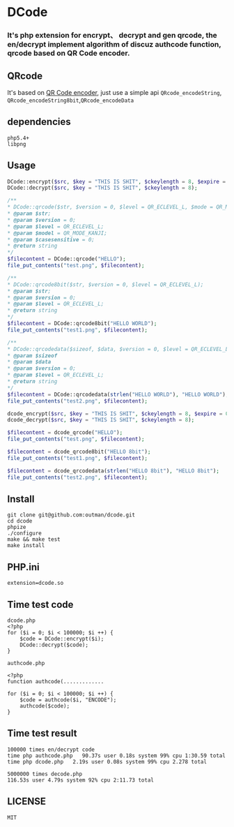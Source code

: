 # DCode

### It's php extension for encrypt、 decrypt and gen qrcode, the en/decrypt implement algorithm of discuz authcode function, qrcode based on QR Code encoder.

## QRcode

It's based on [QR Code encoder](http://fukuchi.org/works/qrencode/), just use a simple api `QRcode_encodeString`, `QRcode_encodeString8bit`,`QRcode_encodeData`


## dependencies
```
php5.4+
libpng
```

## Usage

```php
DCode::encrypt($src, $key = "THIS IS SHIT", $ckeylength = 8, $expire = 0);
DCode::decrypt($src, $key = "THIS IS SHIT", $ckeylength = 8);

/** 
* DCode::qrcode($str, $version = 0, $level = QR_ECLEVEL_L, $mode = QR_MODE_KANJI, $casesensitive = 0);
* @param $str;
* @param $version = 0;
* @param $level = QR_ECLEVEL_L;
* @param $model = QR_MODE_KANJI;
* @param $casesensitive = 0;
* @return string
*/
$filecontent = DCode::qrcode("HELLO");
file_put_contents("test.png", $filecontent);

/**
* DCode::qrcode8bit($str, $version = 0, $level = QR_ECLEVEL_L);
* @param $str;
* @param $version = 0;
* @param $level = QR_ECLEVEL_L;
* @return string
*/
$filecontent = DCode::qrcode8bit("HELLO WORLD");
file_put_contents("test1.png", $filecontent);

/**
* DCode::qrcodedata($sizeof, $data, $version = 0, $level = QR_ECLEVEL_L);
* @param $sizeof
* @param $data
* @param $version = 0;
* @param $level = QR_ECLEVEL_L;
* @return string
*/
$filecontent = DCode::qrcodedata(strlen("HELLO WORLD"), "HELLO WORLD");
file_put_contents("test2.png", $filecontent);

dcode_encrypt($src, $key = "THIS IS SHIT", $ckeylength = 8, $expire = 0);
dcode_decrypt($src, $key = "THIS IS SHIT", $ckeylength = 8);

$filecontent = dcode_qrcode("HELLO");
file_put_contents("test.png", $filecontent);

$filecontent = dcode_qrcode8bit("HELLO 8bit");
file_put_contents("test1.png", $filecontent);

$filecontent = dcode_qrcodedata(strlen("HELLO 8bit"), "HELLO 8bit");
file_put_contents("test2.png", $filecontent);
```

## Install

```git
git clone git@github.com:outman/dcode.git
cd dcode
phpize
./configure
make && make test
make install
```

## PHP.ini
```
extension=dcode.so
```

## Time test code
```
dcode.php
<?php
for ($i = 0; $i < 100000; $i ++) {
    $code = DCode::encrypt($i);
    DCode::decrypt($code);
}

authcode.php

<?php
function authcode(.............

for ($i = 0; $i < 100000; $i ++) {
    $code = authcode($i, "ENCODE");
    authcode($code);
}
```

## Time test result
```
100000 times en/decrypt code
time php authcode.php   90.37s user 0.18s system 99% cpu 1:30.59 total
time php dcode.php   2.19s user 0.08s system 99% cpu 2.278 total

5000000 times decode.php
116.53s user 4.79s system 92% cpu 2:11.73 total
```

## LICENSE
```
MIT
```
